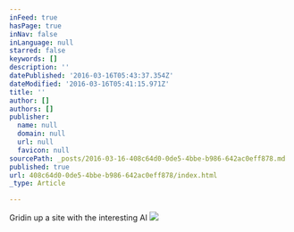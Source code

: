 ```yaml
---
inFeed: true
hasPage: true
inNav: false
inLanguage: null
starred: false
keywords: []
description: ''
datePublished: '2016-03-16T05:43:37.354Z'
dateModified: '2016-03-16T05:41:15.971Z'
title: ''
author: []
authors: []
publisher:
  name: null
  domain: null
  url: null
  favicon: null
sourcePath: _posts/2016-03-16-408c64d0-0de5-4bbe-b986-642ac0eff878.md
published: true
url: 408c64d0-0de5-4bbe-b986-642ac0eff878/index.html
_type: Article

---
```

Gridin up a site with the interesting AI
![](https://the-grid-user-content.s3-us-west-2.amazonaws.com/e6a1cb92-9250-41fd-8fac-b923cb3b8680.jpg)